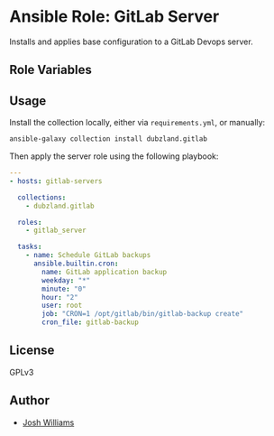 # Ansible Role: GitLab Server

Installs and applies base configuration to a GitLab Devops server.

## Role Variables

## Usage

Install the collection locally, either via `requirements.yml`, or manually:

```bash
ansible-galaxy collection install dubzland.gitlab
```

Then apply the server role using the following playbook:

```yaml
---
- hosts: gitlab-servers

  collections:
    - dubzland.gitlab

  roles:
    - gitlab_server

  tasks:
    - name: Schedule GitLab backups
      ansible.builtin.cron:
        name: GitLab application backup
        weekday: "*"
        minute: "0"
        hour: "2"
        user: root
        job: "CRON=1 /opt/gitlab/bin/gitlab-backup create"
        cron_file: gitlab-backup
```

## License

GPLv3

## Author

- [Josh Williams](https://codingprime.com)
